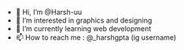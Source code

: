 - 👋 Hi, I’m @Harsh-uu
- 👀 I’m interested in graphics and designing
- 🌱 I’m currently learning web development
- 📫 How to reach me : @_harshgpta (ig username)

<!---
Harsh-uu/Harsh-uu is a ✨ special ✨ repository because its `README.md` (this file) appears on your GitHub profile.
You can click the Preview link to take a look at your changes.
--->

